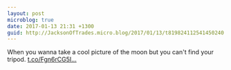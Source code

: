 ```yaml
---
layout: post
microblog: true
date: 2017-01-13 21:31 +1300
guid: http://JacksonOfTrades.micro.blog/2017/01/13/t819824112541450240.html
---
```

When you wanna take a cool picture of the moon but you can't find your tripod. [t.co/Fgn6rCG5I...](https://t.co/Fgn6rCG5Ia)
